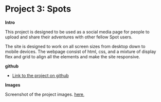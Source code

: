 # Project 3: Spots 
  
**Intro**
  
This project is designed to be used as a social media page for people to upload and share their adventures with other fellow Spot users. 

The site is designed to work on all screen sizes from desktop down to mobile devices. The webpage consist of html, css, and a mixture of display flex and grid to align all the elements and make the site responsive.

**github**  
  
* [Link to the project on github]()
  
**Images**  
  
Screenshot of the project images. [here](https://github.com/vanglor82/se_project_spots/blob/87fcf5dfba76957ae51a07d1f43685888ad9dfc6/Screenshot%202025-02-24%20162037.png), 
